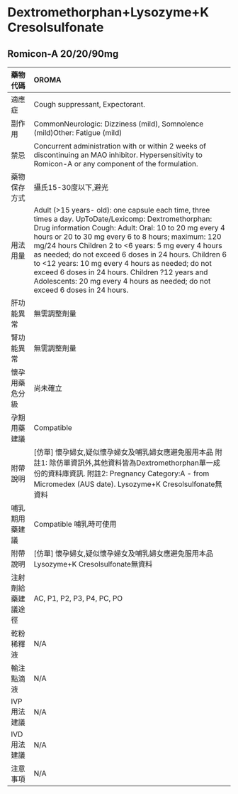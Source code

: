 # Dextromethorphan+Lysozyme+K Cresolsulfonate

## Romicon-A 20/20/90mg

| 藥物代碼           | OROMA                                                                                                                                                                                                                                                                                                                                                                                                                                                                                                                       |
|:-------------------|:----------------------------------------------------------------------------------------------------------------------------------------------------------------------------------------------------------------------------------------------------------------------------------------------------------------------------------------------------------------------------------------------------------------------------------------------------------------------------------------------------------------------------|
| 適應症             | Cough suppressant, Expectorant.                                                                                                                                                                                                                                                                                                                                                                                                                                                                                             |
| 副作用             | CommonNeurologic: Dizziness (mild), Somnolence (mild)Other: Fatigue (mild)                                                                                                                                                                                                                                                                                                                                                                                                                                                  |
| 禁忌               | Concurrent administration with or within 2 weeks of discontinuing an MAO inhibitor. Hypersensitivity to Romicon-A or any component of the formulation.                                                                                                                                                                                                                                                                                                                                                                      |
| 藥物保存方式       | 攝氏15-30度以下,避光                                                                                                                                                                                                                                                                                                                                                                                                                                                                                                        |
| 用法用量           | Adult (>15 years- old): one capsule each time, three times a day. UpToDate/Lexicomp: Dextromethorphan: Drug information Cough: Adult: Oral: 10 to 20 mg every 4 hours or 20 to 30 mg every 6 to 8 hours; maximum: 120 mg/24 hours Children 2 to <6 years: 5 mg every 4 hours as needed; do not exceed 6 doses in 24 hours. Children 6 to <12 years: 10 mg every 4 hours as needed; do not exceed 6 doses in 24 hours. Children ?12 years and Adolescents: 20 mg every 4 hours as needed; do not exceed 6 doses in 24 hours. |
| 肝功能異常         | 無需調整劑量                                                                                                                                                                                                                                                                                                                                                                                                                                                                                                                |
| 腎功能異常         | 無需調整劑量                                                                                                                                                                                                                                                                                                                                                                                                                                                                                                                |
| 懷孕用藥危分級     | 尚未確立                                                                                                                                                                                                                                                                                                                                                                                                                                                                                                                    |
| 孕期用藥建議       | Compatible                                                                                                                                                                                                                                                                                                                                                                                                                                                                                                                  |
| 附帶說明           | [仿單] 懷孕婦女,疑似懷孕婦女及哺乳婦女應避免服用本品 附註1: 除仿單資訊外,其他資料皆為Dextromethorphan單一成份的資料庫資訊. 附註2: Pregnancy Category:A - from Micromedex (AUS date). Lysozyme+K Cresolsulfonate無資料                                                                                                                                                                                                                                                                                                       |
| 哺乳期用藥建議     | Compatible 哺乳時可使用                                                                                                                                                                                                                                                                                                                                                                                                                                                                                                     |
| 附帶說明           | [仿單] 懷孕婦女,疑似懷孕婦女及哺乳婦女應避免服用本品 Lysozyme+K Cresolsulfonate無資料                                                                                                                                                                                                                                                                                                                                                                                                                                       |
| 注射劑給藥建議途徑 | AC, P1, P2, P3, P4, PC, PO                                                                                                                                                                                                                                                                                                                                                                                                                                                                                                  |
| 乾粉稀釋液         | N/A                                                                                                                                                                                                                                                                                                                                                                                                                                                                                                                         |
| 輸注點滴液         | N/A                                                                                                                                                                                                                                                                                                                                                                                                                                                                                                                         |
| IVP 用法建議       | N/A                                                                                                                                                                                                                                                                                                                                                                                                                                                                                                                         |
| IVD 用法建議       | N/A                                                                                                                                                                                                                                                                                                                                                                                                                                                                                                                         |
| 注意事項           | N/A                                                                                                                                                                                                                                                                                                                                                                                                                                                                                                                         |

